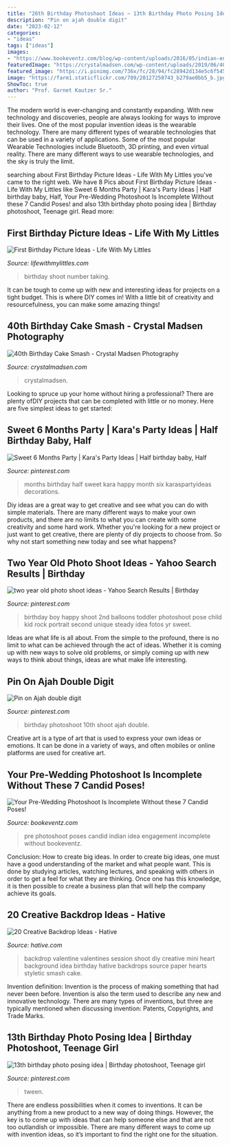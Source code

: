 ```yaml
---
title: "26th Birthday Photoshoot Ideas ~ 13th Birthday Photo Posing Idea"
description: "Pin on ajah double digit"
date: "2023-02-12"
categories:
- "ideas"
tags: ["ideas"]
images:
- "https://www.bookeventz.com/blog/wp-content/uploads/2016/05/indian-engagement-photo-idea.jpg"
featuredImage: "https://crystalmadsen.com/wp-content/uploads/2019/06/40th-bday-cake-smash-spokane-photos_007.jpg"
featured_image: "https://i.pinimg.com/736x/fc/28/94/fc28942d134e5c6f5451a80bac992e26.jpg"
image: "https://farm1.staticflickr.com/709/20127250743_b279ae0bb5_b.jpg"
ShowToc: true
author: "Prof. Garnet Kautzer Sr."
---
```



The modern world is ever-changing and constantly expanding. With new technology and discoveries, people are always looking for ways to improve their lives. One of the most popular invention ideas is the wearable technology. There are many different types of wearable technologies that can be used in a variety of applications. Some of the most popular Wearable Technologies include Bluetooth, 3D printing, and even virtual reality. There are many different ways to use wearable technologies, and the sky is truly the limit.

	

		
searching about First Birthday Picture Ideas - Life With My Littles you've came to the right web. We have 8 Pics about First Birthday Picture Ideas - Life With My Littles like Sweet 6 Months Party | Kara&#039;s Party Ideas | Half birthday baby, Half, Your Pre-Wedding Photoshoot Is Incomplete Without these 7 Candid Poses! and also 13th birthday photo posing idea | Birthday photoshoot, Teenage girl. Read more:
		
    
## First Birthday Picture Ideas - Life With My Littles

<img loading=lazy src="https://farm1.staticflickr.com/709/20127250743_b279ae0bb5_b.jpg" onerror="this.onerror=null;this.src='https://tse4.mm.bing.net/th?id=OIP.z0arJbt8g_RwIoXgYMtrZAHaLH&amp;pid=15.1';" alt="First Birthday Picture Ideas - Life With My Littles">

_Source: lifewithmylittles.com_

>birthday shoot number taking. 

	

It can be tough to come up with new and interesting ideas for projects on a tight budget. This is where DIY comes in! With a little bit of creativity and resourcefulness, you can make some amazing things!

    
## 40th Birthday Cake Smash - Crystal Madsen Photography

<img loading=lazy src="https://crystalmadsen.com/wp-content/uploads/2019/06/40th-bday-cake-smash-spokane-photos_007.jpg" onerror="this.onerror=null;this.src='https://tse1.mm.bing.net/th?id=OIP.qY47FPVFW4q1dZzRG2T_hgHaLH&amp;pid=15.1';" alt="40th Birthday Cake Smash - Crystal Madsen Photography">

_Source: crystalmadsen.com_

>crystalmadsen. 

	

Looking to spruce up your home without hiring a professional? There are plenty ofDIY projects that can be completed with little or no money. Here are five simplest ideas to get started: 

    
## Sweet 6 Months Party | Kara&#039;s Party Ideas | Half Birthday Baby, Half

<img loading=lazy src="https://i.pinimg.com/736x/69/c1/41/69c1413950abec4f4d0c63cb4d52a26d.jpg" onerror="this.onerror=null;this.src='https://tse2.mm.bing.net/th?id=OIP.LyUyI9RbERwiRgps2As9MwHaLP&amp;pid=15.1';" alt="Sweet 6 Months Party | Kara&#039;s Party Ideas | Half birthday baby, Half">

_Source: pinterest.com_

>months birthday half sweet kara happy month six karaspartyideas decorations. 

	

Diy ideas are a great way to get creative and see what you can do with simple materials. There are many different ways to make your own products, and there are no limits to what you can create with some creativity and some hard work. Whether you're looking for a new project or just want to get creative, there are plenty of diy projects to choose from. So why not start something new today and see what happens?

    
## Two Year Old Photo Shoot Ideas - Yahoo Search Results | Birthday

<img loading=lazy src="https://i.pinimg.com/736x/db/43/8a/db438a81001f5e9b2082332022567aa6---year-pictures-happy-birthday-photos.jpg" onerror="this.onerror=null;this.src='https://tse4.mm.bing.net/th?id=OIP.CRGs6OHdS4C482hV5SITWwHaLH&amp;pid=15.1';" alt="two year old photo shoot ideas - Yahoo Search Results | Birthday">

_Source: pinterest.com_

>birthday boy happy shoot 2nd balloons toddler photoshoot pose child kid rock portrait second unique steady idea fotos yr sweet. 

	

Ideas are what life is all about. From the simple to the profound, there is no limit to what can be achieved through the act of ideas. Whether it is coming up with new ways to solve old problems, or simply coming up with new ways to think about things, ideas are what make life interesting.

    
## Pin On Ajah Double Digit

<img loading=lazy src="https://i.pinimg.com/736x/fc/28/94/fc28942d134e5c6f5451a80bac992e26.jpg" onerror="this.onerror=null;this.src='https://tse2.mm.bing.net/th?id=OIP.UMLJDlIPOeQyYqF0Ipcj3wHaJ5&amp;pid=15.1';" alt="Pin on Ajah double digit">

_Source: pinterest.com_

>birthday photoshoot 10th shoot ajah double. 

	

Creative art is a type of art that is used to express your own ideas or emotions. It can be done in a variety of ways, and often mobiles or online platforms are used for creative art.

    
## Your Pre-Wedding Photoshoot Is Incomplete Without These 7 Candid Poses!

<img loading=lazy src="https://www.bookeventz.com/blog/wp-content/uploads/2016/05/indian-engagement-photo-idea.jpg" onerror="this.onerror=null;this.src='https://tse3.mm.bing.net/th?id=OIP.XEh5z_obOtn-E5Nd1dLIMQHaE7&amp;pid=15.1';" alt="Your Pre-Wedding Photoshoot Is Incomplete Without these 7 Candid Poses!">

_Source: bookeventz.com_

>pre photoshoot poses candid indian idea engagement incomplete without bookeventz. 

	

Conclusion: How to create big ideas.
In order to create big ideas, one must have a good understanding of the market and what people want. This is done by studying articles, watching lectures, and speaking with others in order to get a feel for what they are thinking. Once one has this knowledge, it is then possible to create a business plan that will help the company achieve its goals.

    
## 20 Creative Backdrop Ideas - Hative

<img loading=lazy src="https://hative.com/wp-content/uploads/2014/12/backdrop-ideas/10-creative-backdrop-ideas.jpg" onerror="this.onerror=null;this.src='https://tse2.mm.bing.net/th?id=OIP.uNUmSlDfdLBlWMhahRNitgHaLH&amp;pid=15.1';" alt="20 Creative Backdrop Ideas - Hative">

_Source: hative.com_

>backdrop valentine valentines session shoot diy creative mini heart background idea birthday hative backdrops source paper hearts styletic smash cake. 

	

Invention definition:
Invention is the process of making something that had never been before. Invention is also the term used to describe any new and innovative technology. There are many types of inventions, but three are typically mentioned when discussing invention: Patents, Copyrights, and Trade Marks.

    
## 13th Birthday Photo Posing Idea | Birthday Photoshoot, Teenage Girl

<img loading=lazy src="https://i.pinimg.com/736x/20/b3/28/20b328f8b382c325995ccd1202eb16fd.jpg" onerror="this.onerror=null;this.src='https://tse2.mm.bing.net/th?id=OIP.IZMD5A0QBQs_zKASLSwyCwHaLJ&amp;pid=15.1';" alt="13th birthday photo posing idea | Birthday photoshoot, Teenage girl">

_Source: pinterest.com_

>tween. 

	

There are endless possibilities when it comes to inventions. It can be anything from a new product to a new way of doing things. However, the key is to come up with ideas that can help someone else and that are not too outlandish or impossible. There are many different ways to come up with invention ideas, so it’s important to find the right one for the situation.

